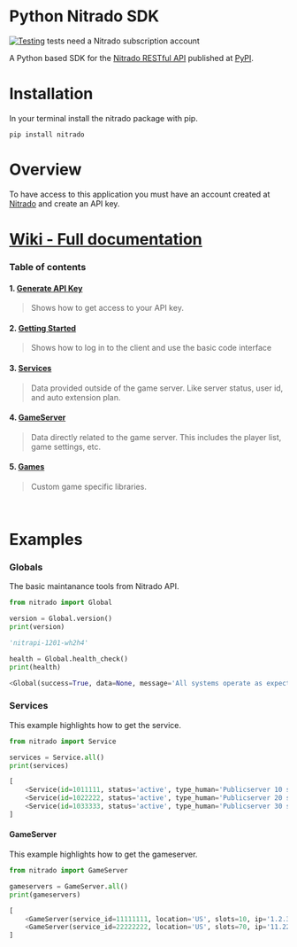 # Python Nitrado SDK

[![Testing](https://github.com/mjlomeli/NitradoAPI/actions/workflows/tests.yml/badge.svg)](#) tests need a Nitrado subscription account 


A Python based SDK for the [Nitrado RESTful API](https://doc.nitrado.net/) published at [PyPI](https://pypi.org/project/nitrado/).

# Installation
In your terminal install the nitrado package with pip.

```shell
pip install nitrado
```


# Overview

To have access to this application you must have an account created at [Nitrado](https://server.nitrado.net/)
and create an API key.

# [Wiki - Full documentation](https://github.com/mjlomeli/NitradoAPI/wiki)
### Table of contents
#### 1. [Generate API Key](https://github.com/mjlomeli/NitradoAPI/wiki/Generate-API-Key)
   > Shows how to get access to your API key.
#### 2. [Getting Started](https://github.com/mjlomeli/NitradoAPI/wiki/Getting-Started)
   > Shows how to log in to the client and use the basic code interface
#### 3. [Services](https://github.com/mjlomeli/NitradoAPI/wiki/Services)
   > Data provided outside of the game server. Like server status, user id, and auto extension plan.
#### 4. [GameServer](https://github.com/mjlomeli/NitradoAPI/wiki/GameServer)
   > Data directly related to the game server. This includes the player list, game settings, etc.
#### 5. [Games](https://github.com/mjlomeli/NitradoAPI/wiki/Games)
   > Custom game specific libraries.

<br />

# Examples

### Globals
The basic maintanance tools from Nitrado API.

```python
from nitrado import Global

version = Global.version()
print(version)

'nitrapi-1201-wh2h4'

health = Global.health_check()
print(health)

<Global(success=True, data=None, message='All systems operate as expected.', status='success')>
```

### Services
This example highlights how to get the service.

```python
from nitrado import Service

services = Service.all()
print(services)
```
```python
[
    <Service(id=1011111, status='active', type_human='Publicserver 10 slots', suspend_date='2023-05-07T01:21:11')>,
    <Service(id=1022222, status='active', type_human='Publicserver 20 slots', suspend_date='2023-07-07T02:11:01')>,
    <Service(id=1033333, status='active', type_human='Publicserver 30 slots', suspend_date='2023-09-07T06:51:41')>
]
``` 

#### GameServer
This example highlights how to get the gameserver.

```python
from nitrado import GameServer

gameservers = GameServer.all()
print(gameservers)
```
```python
[
    <GameServer(service_id=11111111, location='US', slots=10, ip='1.2.3.4', game_human='ARK: Survival Evolved (Xbox One)')>,
    <GameServer(service_id=22222222, location='US', slots=70, ip='11.22.33.44', game_human='ARK: Survival Evolved (Xbox One)')>
]
```



